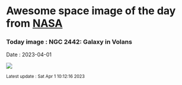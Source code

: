 
# Awesome space image of the day from [NASA](https://api.nasa.gov/)

### Today image : NGC 2442: Galaxy in Volans
Date : 2023-04-01

![](https://apod.nasa.gov/apod/image/2304/NGC2442-NicolasROLLAND_signatur1024.jpg)

<small>Latest update : Sat Apr  1 10:12:16 2023</small>
        
